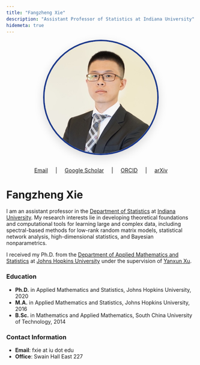 ```yaml
---
title: "Fangzheng Xie"
description: "Assistant Professor of Statistics at Indiana University"
hidemeta: true
---
```


<div style="width: 100%; text-align: center; margin: 0 auto 0rem auto; padding: 0rem 0; display: block; clear: both;">
  <div style="width: 100%; display: flex; justify-content: center; align-items: center; margin: 0 auto 2rem auto; text-align: center;">
    <img src="/images/avatar.jpg" alt="Fangzheng Xie" style="width: 300px; height: 300px; border-radius: 50%; object-fit: cover; box-shadow: 0 8px 24px rgba(0,0,0,0.15); border: 4px solid #1e3a8a; display: block; margin: 0 auto;">
  </div>
  
  <!-- Social Icons -->
  <div style="margin: 1rem 0; font-size: 0.9rem;">
    <a href="mailto:fxie@iu.edu" style="margin: 0 1rem;">Email</a> |
    <a href="https://scholar.google.com/citations?user=YOUR_GOOGLE_SCHOLAR_ID&user=gNj7MAIAAAAJ" style="margin: 0 1rem;">Google Scholar</a> |
    <a href="https://orcid.org/0000-0003-2436-9542" style="margin: 0 1rem;">ORCID</a> |
    <a href="https://arxiv.org/a/xie_f_1.html" style="margin: 0 1rem;">arXiv</a>
  </div>
</div>

# Fangzheng Xie

I am an assistant professor in the [Department of Statistics](https://stat.indiana.edu/) at [Indiana University](https://www.iu.edu/index.html). My research interests lie in developing theoretical foundations and computational tools for learning large and complex data, including spectral-based methods for low-rank random matrix models, statistical network analysis, high-dimensional statistics, and Bayesian nonparametrics.

I received my Ph.D. from the [Department of Applied Mathematics and Statistics](https://engineering.jhu.edu/ams/) at [Johns Hopkins University](https://www.jhu.edu/) under the supervision of [Yanxun Xu](http://www.ams.jhu.edu/~yxu70/index.html).

### Education
- **Ph.D.** in Applied Mathematics and Statistics, Johns Hopkins University, 2020
- **M.A.** in Applied Mathematics and Statistics, Johns Hopkins University, 2016
- **B.Sc.** in Mathematics and Applied Mathematics, South China University of Technology, 2014

### Contact Information
- **Email**: fxie at iu dot edu
- **Office**: Swain Hall East 227
